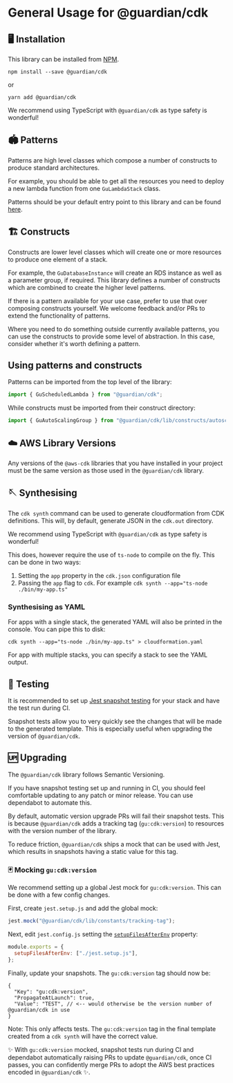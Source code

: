 # General Usage for @guardian/cdk

## 🖥 Installation
This library can be installed from [NPM](https://www.npmjs.com/package/@guardian/cdk).

```
npm install --save @guardian/cdk
```

or

```
yarn add @guardian/cdk
```

We recommend using TypeScript with `@guardian/cdk` as type safety is wonderful!

## 🏟 Patterns
Patterns are high level classes which compose a number of constructs to produce standard architectures.

For example, you should be able to get all the resources you need to deploy a new lambda function from one `GuLambdaStack` class.

Patterns should be your default entry point to this library and can be found [here](../src/patterns).

## 🏗 Constructs
Constructs are lower level classes which will create one or more resources to produce one element of a stack.

For example, the `GuDatabaseInstance` will create an RDS instance as well as a parameter group, if required.
This library defines a number of constructs which are combined to create the higher level patterns.

If there is a pattern available for your use case, prefer to use that over composing constructs yourself.
We welcome feedback and/or PRs to extend the functionality of patterns.

Where you need to do something outside currently available patterns, you can use the constructs to provide some level of abstraction.
In this case, consider whether it's worth defining a pattern.

## Using patterns and constructs
Patterns can be imported from the top level of the library:

```typescript
import { GuScheduledLambda } from "@guardian/cdk";
```

While constructs must be imported from their construct directory:

```typescript
import { GuAutoScalingGroup } from "@guardian/cdk/lib/constructs/autoscaling";
```

## ☁️ AWS Library Versions
Any versions of the `@aws-cdk` libraries that you have installed in your project must be the same version as those used in the `@guardian/cdk` library.

## 🪡 Synthesising
The `cdk synth` command can be used to generate cloudformation from CDK definitions.
This will, by default, generate JSON in the `cdk.out` directory.

We recommend using TypeScript with `@guardian/cdk` as type safety is wonderful!

This does, however require the use of `ts-node` to compile on the fly. This can be done in two ways:
  1. Setting the `app` property in the `cdk.json` configuration file
  1. Passing the `app` flag to `cdk`. For example `cdk synth --app="ts-node ./bin/my-app.ts"`

### Synthesising as YAML
For apps with a single stack, the generated YAML will also be printed in the console.
You can pipe this to disk:

```console
cdk synth --app="ts-node ./bin/my-app.ts" > cloudformation.yaml
```

For app with multiple stacks, you can specify a stack to see the YAML output.

## 🧪 Testing
It is recommended to set up [Jest snapshot testing](https://jestjs.io/docs/snapshot-testing) for your stack and have the test run during CI.

Snapshot tests allow you to very quickly see the changes that will be made to the generated template.
This is especially useful when upgrading the version of `@guardian/cdk`.

## 🆙 Upgrading
The `@guardian/cdk` library follows Semantic Versioning.

If you have snapshot testing set up and running in CI, you should feel comfortable updating to any patch or minor release.
You can use dependabot to automate this.

By default, automatic version upgrade PRs will fail their snapshot tests.
This is because `@guardian/cdk` adds a tracking tag (`gu:cdk:version`) to resources with the version number of the library.

To reduce friction, `@guardian/cdk` ships a mock that can be used with Jest, which results in snapshots having a static value for this tag.

### 🃏 Mocking `gu:cdk:version`
We recommend setting up a global Jest mock for `gu:cdk:version`.
This can be done with a few config changes.

First, create `jest.setup.js` and add the global mock:

```javascript
jest.mock("@guardian/cdk/lib/constants/tracking-tag");
```

Next, edit `jest.config.js` setting the [`setupFilesAfterEnv`](https://jestjs.io/docs/configuration#setupfilesafterenv-array) property:

```javascript
module.exports = {
  setupFilesAfterEnv: ["./jest.setup.js"],
};
```

Finally, update your snapshots. The `gu:cdk:version` tag should now be:

```json5
{
  "Key": "gu:cdk:version",
  "PropagateAtLaunch": true,
  "Value": "TEST", // <-- would otherwise be the version number of @guardian/cdk in use
}
```

Note: This only affects tests. The `gu:cdk:version` tag in the final template created from a `cdk synth` will have the correct value.

✨ With `gu:cdk:version` mocked, snapshot tests run during CI and dependabot automatically raising PRs to update `@guardian/cdk`,
once CI passes, you can confidently merge PRs to adopt the AWS best practices encoded in `@guardian/cdk` ✨.

